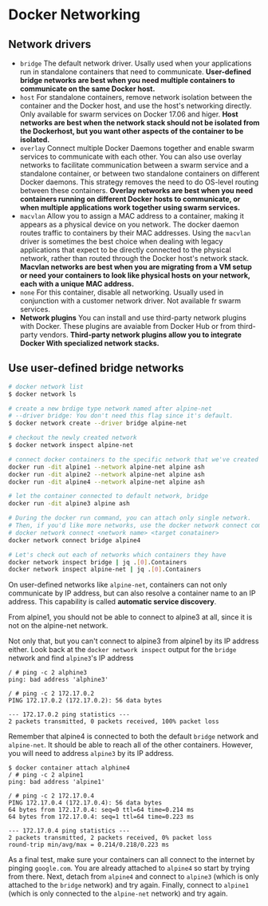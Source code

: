 Docker Networking
===

## Network drivers

* `bridge`
    The default network driver.
    Usally used when your applications run in standalone containers that need to communicate.
    __User-defined bridge networks are best when you need multiple containers to communicate on the same Docker host.__
* `host`
    For standalone containers, remove network isolation between the container and the Docker host, and use the host's networking directly.
    Only available for swarm services on Docker 17.06 and higer.
    __Host networks are best when the network stack should not be isolated from the Dockerhost, but you want other aspects of the container to be isolated.__
* `overlay`
    Connect multiple Docker Daemons together and enable swarm services to communicate with each other.
    You can also use overlay networks to facilitate communication between a swarm service and a standalone container, or between two standalone containers on different Docker daemons.
    This strategy removes the need to do OS-level routing between these containers.
    __Overlay networks are best when you need containers running on different Docker hosts to communicate, or when multiple applications work together using swarm services.__
* `macvlan`
    Allow you to assign a MAC address to a container, making it appears as a physical device on you network. The docker daemon routes traffic to containers by their MAC addresses.
    Using the `macvlan` driver is sometimes the best choice when dealing with legacy applications that expect to be directly connected to the physical network, rather than routed through the Docker host's network stack.
    __Macvlan networks are best when you are migrating from a VM setup or need your containers to look like physical hosts on your network, each with a unique MAC address.__
* `none`
    For this container, disable all networking. Usually used in conjunction with a customer network driver.
    Not available fr swarm services.
* __Network plugins__
    You can install and use third-party network plugins with Docker. These plugins are avaiable from Docker Hub or from third-party vendors.
    __Third-party network plugins allow you to integrate Docker With specialized network stacks.__

## Use user-defined bridge networks

```bash
# docker network list
$ docker network ls

# create a new brdige type network named after alpine-net
# --driver bridge: You don't need this flag since it's default.
$ docker network create --driver bridge alpine-net

# checkout the newly created network
$ docker network inspect alpine-net

# connect docker containers to the specific network that we've created before
docker run -dit alpine1 --network alpine-net alpine ash
docker run -dit alpine2 --network alpine-net alpine ash
docker run -dit alpine4 --network alpine-net alpine ash

# let the container connected to default network, bridge
docker run -dit alpine3 alpine ash

# During the docker run command, you can attach only single network.
# Then, if you'd like more networks, use the docker network connect command
# docker network connect <network name> <target conatainer>
docker network connect bridge alpine4

# Let's check out each of networks which containers they have
docker network inspect bridge | jq .[0].Containers
docker network inspect alpine-net | jq .[0].Containers
```

On user-defined networks like `alpine-net`, containers can not only communicate by IP address, but can also resolve a container name to an IP address. This capability is called __automatic service discovery__.

From alpine1, you should not be able to connect to alpine3 at all, since it is not on the alpine-net network.

Not only that, but you can't connect to alpine3 from alpine1 by its IP address either. Look back at the `docker network inspect` output for the `bridge` network and find `alpine3`'s IP address

```ash
/ # ping -c 2 alphine3
ping: bad address 'alphine3'

/ # ping -c 2 172.17.0.2
PING 172.17.0.2 (172.17.0.2): 56 data bytes

--- 172.17.0.2 ping statistics ---
2 packets transmitted, 0 packets received, 100% packet loss
```

Remember that alpine4 is connected to both the default `bridge` network and `alpine-net`. It should be able to reach all of the other containers. However, you will need to address `alpine3` by its IP address.

```ash
$ docker container attach alphine4
/ # ping -c 2 alpine1
ping: bad address 'alpine1'

/ # ping -c 2 172.17.0.4
PING 172.17.0.4 (172.17.0.4): 56 data bytes
64 bytes from 172.17.0.4: seq=0 ttl=64 time=0.214 ms
64 bytes from 172.17.0.4: seq=1 ttl=64 time=0.223 ms

--- 172.17.0.4 ping statistics ---
2 packets transmitted, 2 packets received, 0% packet loss
round-trip min/avg/max = 0.214/0.218/0.223 ms
```

As a final test, make sure your containers can all connect to the internet by pinging `google.com`. You are already attached to `alpine4` so start by trying from there. Next, detach from `alpine4` and connect to `alpine3` (which is only attached to the `bridge` network) and try again. Finally, connect to `alpine1` (which is only connected to the `alpine-net` network) and try again.